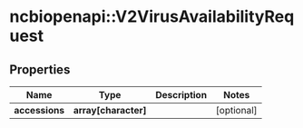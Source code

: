 # ncbiopenapi::V2VirusAvailabilityRequest


## Properties
Name | Type | Description | Notes
------------ | ------------- | ------------- | -------------
**accessions** | **array[character]** |  | [optional] 


